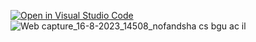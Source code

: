 [![Open in Visual Studio Code](https://classroom.github.com/assets/open-in-vscode-718a45dd9cf7e7f842a935f5ebbe5719a5e09af4491e668f4dbf3b35d5cca122.svg)](https://classroom.github.com/online_ide?assignment_repo_id=11343370&assignment_repo_type=AssignmentRepo)
![Web capture_16-8-2023_14508_nofandsha cs bgu ac il](https://github.com/NofarBaron/recipesWebFront/assets/104790371/6050f606-7763-4b2c-9df7-216757ba01fc)

